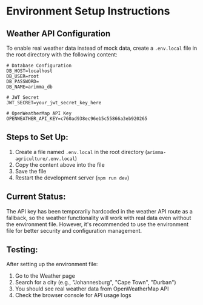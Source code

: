 # Environment Setup Instructions

## Weather API Configuration

To enable real weather data instead of mock data, create a `.env.local` file in the root directory with the following content:

```
# Database Configuration
DB_HOST=localhost
DB_USER=root
DB_PASSWORD=
DB_NAME=arimma_db

# JWT Secret
JWT_SECRET=your_jwt_secret_key_here

# OpenWeatherMap API Key
OPENWEATHER_API_KEY=c760ad938ec96eb5c55866a3eb920265
```

## Steps to Set Up:

1. Create a file named `.env.local` in the root directory (`arimma-agriculture/.env.local`)
2. Copy the content above into the file
3. Save the file
4. Restart the development server (`npm run dev`)

## Current Status:

The API key has been temporarily hardcoded in the weather API route as a fallback, so the weather functionality will work with real data even without the environment file. However, it's recommended to use the environment file for better security and configuration management.

## Testing:

After setting up the environment file:
1. Go to the Weather page
2. Search for a city (e.g., "Johannesburg", "Cape Town", "Durban")
3. You should see real weather data from OpenWeatherMap API
4. Check the browser console for API usage logs


